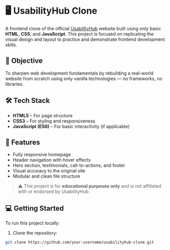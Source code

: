 # 🖥️ UsabilityHub Clone

A frontend clone of the official [UsabilityHub](https://usabilityhub.com) website built using only basic **HTML**, **CSS**, and **JavaScript**. This project is focused on replicating the visual design and layout to practice and demonstrate frontend development skills.

## 🎯 Objective

To sharpen web development fundamentals by rebuilding a real-world website from scratch using only vanilla technologies — no frameworks, no libraries.

## 🛠️ Tech Stack

- **HTML5** – For page structure
- **CSS3** – For styling and responsiveness
- **JavaScript (ES6)** – For basic interactivity (if applicable)

## 📌 Features

- Fully responsive homepage
- Header navigation with hover effects
- Hero section, testimonials, call-to-actions, and footer
- Visual accuracy to the original site
- Modular and clean file structure

> ⚠️ This project is for **educational purposes only** and is not affiliated with or endorsed by UsabilityHub.

## 💻 Getting Started

To run this project locally:

1. Clone the repository:

```bash
git clone https://github.com/your-username/usabilityhub-clone.git
